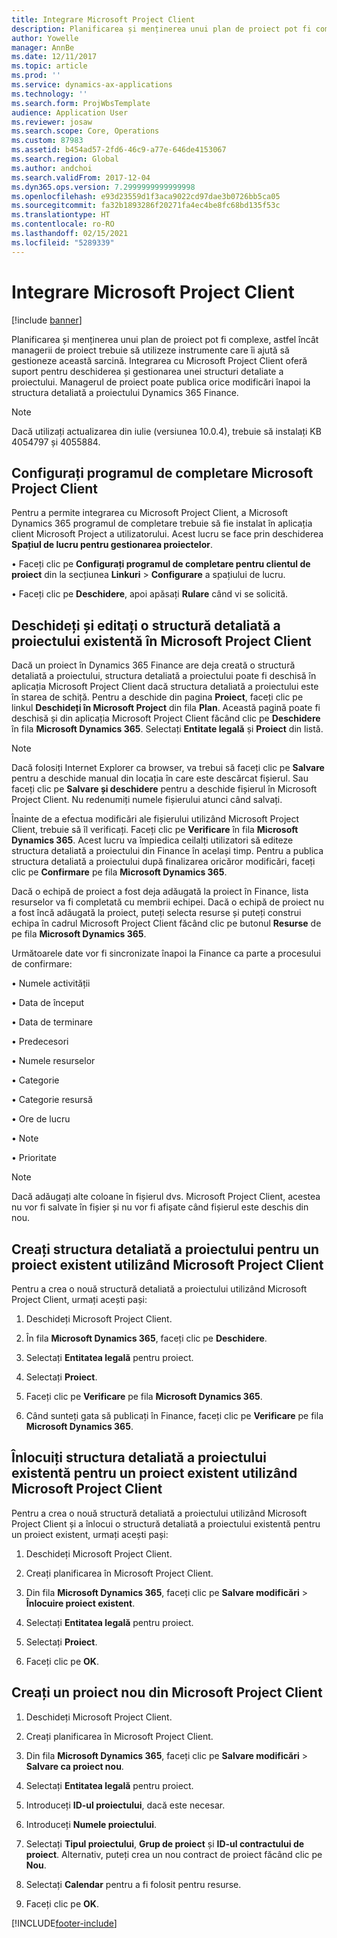 ```yaml
---
title: Integrare Microsoft Project Client
description: Planificarea și menținerea unui plan de proiect pot fi complexe, astfel încât managerii de proiect trebuie să utilizeze instrumente care îi ajută să gestioneze această sarcină. Integrarea cu Microsoft Project Client oferă suport pentru deschiderea și gestionarea unei structuri detaliate a proiectului.
author: Yowelle
manager: AnnBe
ms.date: 12/11/2017
ms.topic: article
ms.prod: ''
ms.service: dynamics-ax-applications
ms.technology: ''
ms.search.form: ProjWbsTemplate
audience: Application User
ms.reviewer: josaw
ms.search.scope: Core, Operations
ms.custom: 87983
ms.assetid: b454ad57-2fd6-46c9-a77e-646de4153067
ms.search.region: Global
ms.author: andchoi
ms.search.validFrom: 2017-12-04
ms.dyn365.ops.version: 7.2999999999999998
ms.openlocfilehash: e93d23559d1f3aca9022cd97dae3b0726bb5ca05
ms.sourcegitcommit: fa32b1893286f20271fa4ec4be8fc68bd135f53c
ms.translationtype: HT
ms.contentlocale: ro-RO
ms.lasthandoff: 02/15/2021
ms.locfileid: "5289339"
---
```

# <a name="microsoft-project-client-integration"></a>Integrare Microsoft Project Client

[!include [banner](../includes/banner.md)]

Planificarea și menținerea unui plan de proiect pot fi complexe, astfel încât managerii de proiect trebuie să utilizeze instrumente care îi ajută să gestioneze această sarcină. Integrarea cu Microsoft Project Client oferă suport pentru deschiderea și gestionarea unei structuri detaliate a proiectului. Managerul de proiect poate publica orice modificări înapoi la structura detaliată a proiectului Dynamics 365 Finance.

> [!NOTE]
> Dacă utilizați actualizarea din iulie (versiunea 10.0.4), trebuie să instalați KB 4054797 și 4055884.

## <a name="configure-the-microsoft-project-client-add-in"></a>Configurați programul de completare Microsoft Project Client
Pentru a permite integrarea cu Microsoft Project Client, a Microsoft Dynamics 365 programul de completare trebuie să fie instalat în aplicația client Microsoft Project a utilizatorului. Acest lucru se face prin deschiderea **Spațiul de lucru pentru gestionarea proiectelor**.

•   Faceți clic pe **Configurați programul de completare pentru clientul de proiect** din la secțiunea **Linkuri** > **Configurare** a spațiului de lucru.

•   Faceți clic pe **Deschidere**, apoi apăsați **Rulare** când vi se solicită.

## <a name="open-and-edit-an-existing-draft-work-breakdown-structure-in-microsoft-project-client"></a>Deschideți și editați o structură detaliată a proiectului existentă în Microsoft Project Client
Dacă un proiect în Dynamics 365 Finance are deja creată o structură detaliată a proiectului, structura detaliată a proiectului poate fi deschisă în aplicația Microsoft Project Client dacă structura detaliată a proiectului este în starea de schiță. Pentru a deschide din pagina **Proiect**, faceți clic pe linkul **Deschideți în Microsoft Project** din fila **Plan**. Această pagină poate fi deschisă și din aplicația Microsoft Project Client făcând clic pe **Deschidere** în fila **Microsoft Dynamics 365**. Selectați **Entitate legală** și **Proiect** din listă.

> [!NOTE]
> Dacă folosiți Internet Explorer ca browser, va trebui să faceți clic pe **Salvare** pentru a deschide manual din locația în care este descărcat fișierul. Sau faceți clic pe **Salvare și deschidere** pentru a deschide fișierul în Microsoft Project Client. Nu redenumiți numele fișierului atunci când salvați.

Înainte de a efectua modificări ale fișierului utilizând Microsoft Project Client, trebuie să îl verificați. Faceți clic pe **Verificare** în fila **Microsoft Dynamics 365**. Acest lucru va împiedica ceilalți utilizatori să editeze structura detaliată a proiectului din Finance în același timp. Pentru a publica structura detaliată a proiectului după finalizarea oricăror modificări, faceți clic pe **Confirmare** pe fila **Microsoft Dynamics 365**.

Dacă o echipă de proiect a fost deja adăugată la proiect în Finance, lista resurselor va fi completată cu membrii echipei. Dacă o echipă de proiect nu a fost încă adăugată la proiect, puteți selecta resurse și puteți construi echipa în cadrul Microsoft Project Client făcând clic pe butonul **Resurse** de pe fila **Microsoft Dynamics 365**. 

Următoarele date vor fi sincronizate înapoi la Finance ca parte a procesului de confirmare:

•   Numele activității

•   Data de început

•   Data de terminare

•   Predecesori

•   Numele resurselor

•   Categorie

•   Categorie resursă

•   Ore de lucru

•   Note

•   Prioritate

> [!NOTE]
> Dacă adăugați alte coloane în fișierul dvs. Microsoft Project Client, acestea nu vor fi salvate în fișier și nu vor fi afișate când fișierul este deschis din nou.

## <a name="create-the-work-breakdown-structure-for-an-existing-project-using-microsoft-project-client"></a>Creați structura detaliată a proiectului pentru un proiect existent utilizând Microsoft Project Client
Pentru a crea o nouă structură detaliată a proiectului utilizând Microsoft Project Client, urmați acești pași:


1.  Deschideți Microsoft Project Client.

2.  În fila **Microsoft Dynamics 365**, faceți clic pe **Deschidere**.

3.  Selectați **Entitatea legală** pentru proiect.

4.  Selectați **Proiect**.

5.  Faceți clic pe **Verificare** pe fila **Microsoft Dynamics 365**.

6.  Când sunteți gata să publicați în Finance, faceți clic pe **Verificare** pe fila **Microsoft Dynamics 365**.

## <a name="replace-the-existing-work-breakdown-structure-for-an-existing-project-using-microsoft-project-client"></a>Înlocuiți structura detaliată a proiectului existentă pentru un proiect existent utilizând Microsoft Project Client
Pentru a crea o nouă structură detaliată a proiectului utilizând Microsoft Project Client și a înlocui o structură detaliată a proiectului existentă pentru un proiect existent, urmați acești pași:

1.  Deschideți Microsoft Project Client.

2.  Creați planificarea în Microsoft Project Client.

3.  Din fila **Microsoft Dynamics 365**, faceți clic pe **Salvare modificări** > **Înlocuire proiect existent**.

4.  Selectați **Entitatea legală** pentru proiect.

5.  Selectați **Proiect**.

6.  Faceți clic pe **OK**.

## <a name="create-a-new-project-from-within-microsoft-project-client"></a>Creați un proiect nou din Microsoft Project Client


1.  Deschideți Microsoft Project Client.

2.  Creați planificarea în Microsoft Project Client.

3.  Din fila **Microsoft Dynamics 365**, faceți clic pe **Salvare modificări** > **Salvare ca proiect nou**.

4.  Selectați **Entitatea legală** pentru proiect.

5.  Introduceți **ID-ul proiectului**, dacă este necesar.

6.  Introduceți **Numele proiectului**.

7.  Selectați **Tipul proiectului**, **Grup de proiect** și **ID-ul contractului de proiect**. Alternativ, puteți crea un nou contract de proiect făcând clic pe **Nou**.

8.  Selectați **Calendar** pentru a fi folosit pentru resurse.

11. Faceți clic pe **OK**.


[!INCLUDE[footer-include](../includes/footer-banner.md)]